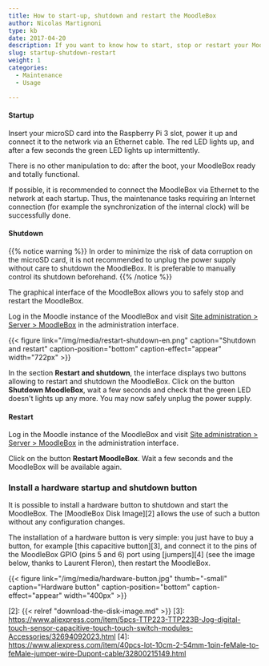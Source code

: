 ```yaml
---
title: How to start-up, shutdown and restart the MoodleBox
author: Nicolas Martignoni
type: kb
date: 2017-04-20
description: If you want to know how to start, stop or restart your MoodleBox correctly, here is the desired information
slug: startup-shutdown-restart
weight: 1
categories:
  - Maintenance
  - Usage

---
```

#### Startup

Insert your microSD card into the Raspberry Pi 3 slot, power it up and connect it to the network via an Ethernet cable. The red LED lights up, and after a few seconds the green LED lights up intermittently.

There is no other manipulation to do: after the boot, your MoodleBox ready and totally functional.

If possible, it is recommended to connect the MoodleBox via Ethernet to the network at each startup. Thus, the maintenance tasks requiring an Internet connection (for example the synchronization of the internal clock) will be successfully done.

#### Shutdown

{{% notice warning %}}
In order to minimize the risk of data corruption on the microSD card, it is not recommended to unplug the power supply without care to shutdown the MoodleBox. It is preferable to manually control its shutdown beforehand.
{{% /notice %}}

The graphical interface of the MoodleBox allows you to safely stop and restart the MoodleBox.

Log in the Moodle instance of the MoodleBox and visit [Site administration > Server > MoodleBox][1] in the administration interface.

{{< figure link="/img/media/restart-shutdown-en.png" caption="Shutdown and restart" caption-position="bottom" caption-effect="appear" width="722px" >}}

In the section __Restart and shutdown__, the interface displays two buttons allowing to restart and shutdown the MoodleBox. Click on the button __Shutdown MoodleBox__, wait a few seconds and check that the green LED doesn't lights up any more. You may now safely unplug the power supply.

#### Restart

Log in the Moodle instance of the MoodleBox and visit [Site administration > Server > MoodleBox][1] in the administration interface.

Click on the button __Restart MoodleBox__. Wait a few seconds and the MoodleBox will be available again.

### Install a hardware startup and shutdown button

It is possible to install a hardware button to shutdown and start the MoodleBox. The [MoodleBox Disk Image][2] allows the use of such a button without any configuration changes.

The installation of a hardware button is very simple: you just have to buy a button, for example [this capacitive button][3], and connect it to the pins of the MoodleBox GPIO (pins 5 and 6) port using [jumpers][4] (see the image below, thanks to Laurent Fleron), then restart the MoodleBox.

{{< figure link="/img/media/hardware-button.jpg" thumb="-small" caption="Hardware button" caption-position="bottom" caption-effect="appear" width="400px" >}}

 [1]: http://moodlebox.home/admin/tool/moodlebox/index.php
 [2]: {{< relref "download-the-disk-image.md" >}}
 [3]: https://www.aliexpress.com/item/5pcs-TTP223-TTP223B-Jog-digital-touch-sensor-capacitive-touch-touch-switch-modules-Accessories/32694092023.html
 [4]: https://www.aliexpress.com/item/40pcs-lot-10cm-2-54mm-1pin-feMale-to-feMale-jumper-wire-Dupont-cable/32800215149.html
